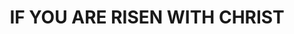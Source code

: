 ---
capo: 0
id: 0
lang: en-us
page: '144'
step: pre
subtitle: ''
tags: []
title: IF YOU ARE RISEN WITH CHRIST
---